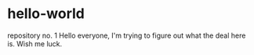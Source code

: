 # hello-world
repository no. 1
Hello everyone,
I'm trying to figure out what the deal here is. Wish me luck.
